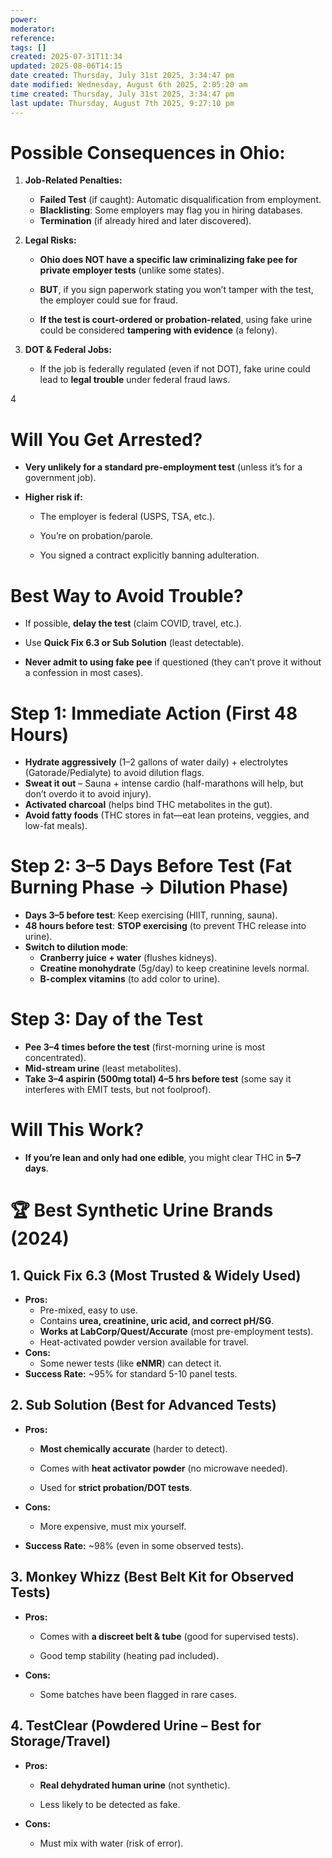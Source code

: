 ```yaml
---
power: 
moderator: 
reference: 
tags: []
created: 2025-07-31T11:34
updated: 2025-08-06T14:15
date created: Thursday, July 31st 2025, 3:34:47 pm
date modified: Wednesday, August 6th 2025, 2:05:20 am
time created: Thursday, July 31st 2025, 3:34:47 pm
last update: Thursday, August 7th 2025, 9:27:10 pm
---
```

# **Possible Consequences in Ohio:**

1. **Job-Related Penalties:**
    - **Failed Test** (if caught): Automatic disqualification from employment.
    - **Blacklisting**: Some employers may flag you in hiring databases.
    - **Termination** (if already hired and later discovered).
2. **Legal Risks:**
    
    - **Ohio does NOT have a specific law criminalizing fake pee for private employer tests** (unlike some states).
        
    - **BUT**, if you sign paperwork stating you won’t tamper with the test, the employer could sue for fraud.
        
    - **If the test is court-ordered or probation-related**, using fake urine could be considered **tampering with evidence** (a felony).
        
3. **DOT & Federal Jobs:**
    
    - If the job is federally regulated (even if not DOT), fake urine could lead to **legal trouble** under federal fraud laws.
        
4
# **Will You Get Arrested?**

- **Very unlikely for a standard pre-employment test** (unless it’s for a government job).
    
- **Higher risk if:**
    
    - The employer is federal (USPS, TSA, etc.).
        
    - You’re on probation/parole.
        
    - You signed a contract explicitly banning adulteration.
        

# **Best Way to Avoid Trouble?**

- If possible, **delay the test** (claim COVID, travel, etc.).
    
- Use **Quick Fix 6.3 or Sub Solution** (least detectable).
    
- **Never admit to using fake pee** if questioned (they can’t prove it without a confession in most cases).
# **Step 1: Immediate Action (First 48 Hours)**
- **Hydrate aggressively** (1–2 gallons of water daily) + electrolytes (Gatorade/Pedialyte) to avoid dilution flags.
- **Sweat it out** – Sauna + intense cardio (half-marathons will help, but don’t overdo it to avoid injury).
- **Activated charcoal** (helps bind THC metabolites in the gut).
- **Avoid fatty foods** (THC stores in fat—eat lean proteins, veggies, and low-fat meals).

# **Step 2: 3–5 Days Before Test (Fat Burning Phase → Dilution Phase)**
- **Days 3–5 before test**: Keep exercising (HIIT, running, sauna).
- **48 hours before test**: **STOP exercising** (to prevent THC release into urine).
- **Switch to dilution mode**:
    - **Cranberry juice + water** (flushes kidneys).
    - **Creatine monohydrate** (5g/day) to keep creatinine levels normal.
    - **B-complex vitamins** (to add color to urine).
# **Step 3: Day of the Test**
- **Pee 3–4 times before the test** (first-morning urine is most concentrated).
- **Mid-stream urine** (least metabolites).
- **Take 3–4 aspirin (500mg total) 4–5 hrs before test** (some say it interferes with EMIT tests, but not foolproof).

# **Will This Work?**
- **If you’re lean and only had one edible**, you might clear THC in **5–7 days**.

# **🏆 Best Synthetic Urine Brands (2024)**

## **1. Quick Fix 6.3 (Most Trusted & Widely Used)**
- **Pros:**
    - Pre-mixed, easy to use.        
    - Contains **urea, creatinine, uric acid, and correct pH/SG**.
    - **Works at LabCorp/Quest/Accurate** (most pre-employment tests).
    - Heat-activated powder version available for travel.
- **Cons:**
    - Some newer tests (like **eNMR**) can detect it.
- **Success Rate:** ~95% for standard 5-10 panel tests.
## **2. Sub Solution (Best for Advanced Tests)**

- **Pros:**
    
    - **Most chemically accurate** (harder to detect).
        
    - Comes with **heat activator powder** (no microwave needed).
        
    - Used for **strict probation/DOT tests**.
        
- **Cons:**
    
    - More expensive, must mix yourself.
        
- **Success Rate:** ~98% (even in some observed tests).
    

## **3. Monkey Whizz (Best Belt Kit for Observed Tests)**

- **Pros:**
    
    - Comes with **a discreet belt & tube** (good for supervised tests).
        
    - Good temp stability (heating pad included).
        
- **Cons:**
    
    - Some batches have been flagged in rare cases.
        

## **4. TestClear (Powdered Urine – Best for Storage/Travel)**

- **Pros:**
    
    - **Real dehydrated human urine** (not synthetic).
        
    - Less likely to be detected as fake.
        
- **Cons:**
    
    - Must mix with water (risk of error).